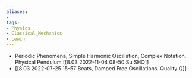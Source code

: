 ```yaml
---
aliases: 
-
tags:
- Physics
- Classical_Mechanics
- Lewin
---
```


- Periodic Phenomena, Simple Harmonic Oscillation, Complex Notation, Physical Pendulum [[8.03 2022-11-04 08-50 Su SHO]]
- [[8.03 2022-07-25 15-57 Beats, Damped Free Oscillations, Quality Q]]

